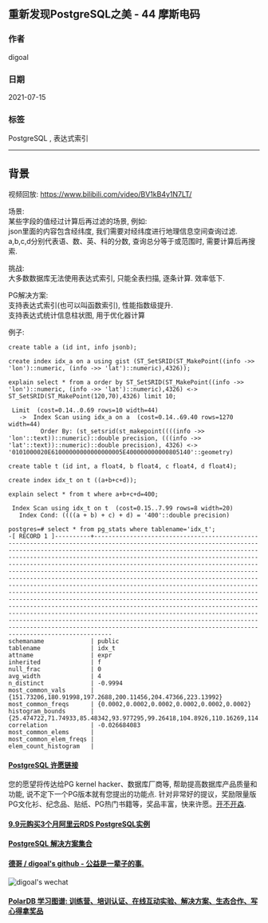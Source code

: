 ## 重新发现PostgreSQL之美 - 44 摩斯电码
    
### 作者    
digoal    
    
### 日期    
2021-07-15     
    
### 标签    
PostgreSQL , 表达式索引      
    
----    
    
## 背景    
视频回放: https://www.bilibili.com/video/BV1kB4y1N7LT/       
    
场景:    
某些字段的值经过计算后再过滤的场景, 例如:    
json里面的内容包含经纬度, 我们需要对经纬度进行地理信息空间查询过滤.    
a,b,c,d分别代表语、数、英、科的分数, 查询总分等于或范围时, 需要计算后再搜索.     
    
挑战:    
大多数数据库无法使用表达式索引, 只能全表扫描, 逐条计算. 效率低下.    
    
PG解决方案:    
支持表达式索引(也可以叫函数索引), 性能指数级提升.     
支持表达式统计信息柱状图, 用于优化器计算   
    
例子:    
  
```    
create table a (id int, info jsonb);    
    
create index idx_a on a using gist (ST_SetSRID(ST_MakePoint((info ->> 'lon')::numeric, (info ->> 'lat')::numeric),4326));    
    
explain select * from a order by ST_SetSRID(ST_MakePoint((info ->> 'lon')::numeric, (info ->> 'lat')::numeric),4326) <->    
ST_SetSRID(ST_MakePoint(120,70),4326) limit 10;    
    
 Limit  (cost=0.14..0.69 rows=10 width=44)    
   ->  Index Scan using idx_a on a  (cost=0.14..69.40 rows=1270 width=44)    
         Order By: (st_setsrid(st_makepoint((((info ->> 'lon'::text))::numeric)::double precision, (((info ->> 'lat'::text))::numeric)::double precision), 4326) <-> '0101000020E61000000000000000005E400000000000805140'::geometry)    
```    
    
```    
create table t (id int, a float4, b float4, c float4, d float4);    
    
create index idx_t on t ((a+b+c+d));    
    
explain select * from t where a+b+c+d=400;    
    
 Index Scan using idx_t on t  (cost=0.15..7.99 rows=8 width=20)    
   Index Cond: ((((a + b) + c) + d) = '400'::double precision)    
```    
  
```  
postgres=# select * from pg_stats where tablename='idx_t';  
-[ RECORD 1 ]----------+-------------------------------------------------------------------------------------------------------------------------------------------------------------------------------------------------------------------------------------------------------------------------------------------------------------------------------------------------------------------------------------------------------------------------------------------------------------------------------------------------------------------------------------------------------------------------------------------------------------------------------------------------------------------------------------------------------------------------------------------------------------------------------------------------------------------------------------------------------------------------------------------------------------------------------------------------------------------------------------------------------------------------  
schemaname             | public  
tablename              | idx_t  
attname                | expr  
inherited              | f  
null_frac              | 0  
avg_width              | 4  
n_distinct             | -0.9994  
most_common_vals       | {151.73206,180.91998,197.2688,200.11456,204.47366,223.13992}  
most_common_freqs      | {0.0002,0.0002,0.0002,0.0002,0.0002,0.0002}  
histogram_bounds       | {25.474722,71.74933,85.48342,93.977295,99.26418,104.8926,110.16269,114.38039,118.075554,121.30721,124.80748,127.81897,130.67479,133.32335,136.02103,138.41626,140.85258,143.05424,145.51877,147.9408,149.95238,151.72961,153.72885,155.82372,157.6345,159.48929,161.0307,162.76514,164.57907,166.19772,167.8121,169.29343,171.28735,173.25894,174.89429,176.23984,177.65022,179.2883,180.66162,182.22772,183.88147,185.28021,186.64587,188.12837,189.66924,191.4691,192.80214,194.05939,195.64655,197.10524,198.36841,199.72656,201.35751,203.02931,204.50558,205.91415,207.49933,209.28078,210.977,212.39197,214.18248,215.5002,217.03229,218.55179,220.12622,221.61935,223.03786,224.73047,226.53156,228.12646,229.62404,231.14334,232.95035,234.51816,236.07428,237.84808,239.52545,241.77795,243.91528,246.18135,248.33812,250.06604,252.14948,254.52863,257.24,260.0845,262.6031,265.53894,268.5458,271.4497,275.00317,278.2635,281.67947,286.42548,290.9062,295.2775,301.70978,307.6002,317.32483,328.39,375.6833}  
correlation            | -0.026684083  
most_common_elems      |   
most_common_elem_freqs |   
elem_count_histogram   |   
```  
    
  
#### [PostgreSQL 许愿链接](https://github.com/digoal/blog/issues/76 "269ac3d1c492e938c0191101c7238216")
您的愿望将传达给PG kernel hacker、数据库厂商等, 帮助提高数据库产品质量和功能, 说不定下一个PG版本就有您提出的功能点. 针对非常好的提议，奖励限量版PG文化衫、纪念品、贴纸、PG热门书籍等，奖品丰富，快来许愿。[开不开森](https://github.com/digoal/blog/issues/76 "269ac3d1c492e938c0191101c7238216").  
  
  
#### [9.9元购买3个月阿里云RDS PostgreSQL实例](https://www.aliyun.com/database/postgresqlactivity "57258f76c37864c6e6d23383d05714ea")
  
  
#### [PostgreSQL 解决方案集合](https://yq.aliyun.com/topic/118 "40cff096e9ed7122c512b35d8561d9c8")
  
  
#### [德哥 / digoal's github - 公益是一辈子的事.](https://github.com/digoal/blog/blob/master/README.md "22709685feb7cab07d30f30387f0a9ae")
  
  
![digoal's wechat](../pic/digoal_weixin.jpg "f7ad92eeba24523fd47a6e1a0e691b59")
  
  
#### [PolarDB 学习图谱: 训练营、培训认证、在线互动实验、解决方案、生态合作、写心得拿奖品](https://www.aliyun.com/database/openpolardb/activity "8642f60e04ed0c814bf9cb9677976bd4")
  
